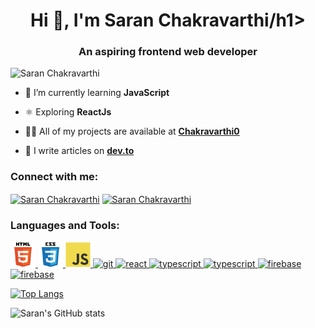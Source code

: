 <h1 align="center">Hi 👋, I'm Saran Chakravarthi/h1>
<h3 align="center">An aspiring frontend web developer</h3>
<p align="left"> <img src="https://komarev.com/ghpvc/?username=Chakravarthi0&label=Profile%20views&color=blueviolet&style=flat-square" alt="Saran Chakravarthi" /> </p>
 
- 🌱 I’m currently learning **JavaScript**
 
- ⚛️ Exploring **ReactJs**
 
- 👨‍💻 All of my projects are available at **[Chakravarthi0](https://github.com/Chakravarthi0)**
 
- 📝 I write articles on **[dev.to](https://dev.to/saran_chakravarthi)**

<p align="left">
<h3 align="left">Connect with me:</h3>
<a href="https://twitter.com/SaranChakravar3" target="blank"><img align="center" src="https://raw.githubusercontent.com/rahuldkjain/github-profile-readme-generator/master/src/images/icons/Social/twitter.svg" alt="Saran Chakravarthi" height="30" width="40" /></a>
<a href="https://www.linkedin.com/in/saran-chakravarthi/" target="blank"><img align="center" src="https://raw.githubusercontent.com/rahuldkjain/github-profile-readme-generator/master/src/images/icons/Social/linked-in-alt.svg" alt="Saran Chakravarthi" height="30" width="40" /></a>
</p>
<h3 align="left">Languages and Tools:</h3>
<p align="left">
 <a href="https://www.w3.org/html/" target="_blank"> <img src="https://raw.githubusercontent.com/devicons/devicon/master/icons/html5/html5-original-wordmark.svg" alt="html5" width="40" height="40"/> </a>
  <a href="https://www.w3schools.com/css/" target="_blank"> <img src="https://raw.githubusercontent.com/devicons/devicon/master/icons/css3/css3-original-wordmark.svg" alt="css3" width="40" height="40"/> </a> 
  <a href="https://getbootstrap.com" target="_blank">
  <a href="https://developer.mozilla.org/en-US/docs/Web/JavaScript" target="_blank"> <img src="https://raw.githubusercontent.com/devicons/devicon/master/icons/javascript/javascript-original.svg" alt="javascript" width="40" height="40"/> </a> <a href="https://www.php.net" target="_blank"> </a> 
  <a href="https://git-scm.com/" target="_blank"> <img src="https://www.vectorlogo.zone/logos/git-scm/git-scm-icon.svg" alt="git" width="40" height="40"/> </a> 
  <a href="https://reactjs.org/docs/getting-started.html" target="_blank"> <img src="https://maheshdeshmukh.netlify.app/img/react.svg" alt="react" width="40" height="40"/> </a>  <a href="https://www.typescriptlang.org/" target="_blank"> <img src="https://cdn.worldvectorlogo.com/logos/typescript.svg" alt="typescript" width="40" height="40"/> </a> 
  <a href="https://redux-toolkit.js.org/" target="_blank"> <img src="https://d33wubrfki0l68.cloudfront.net/0834d0215db51e91525a25acf97433051f280f2f/c30f5/img/redux.svg" alt="typescript" width="40" height="40"/> </a>
  <a href="https://firebase.google.com/" target="_blank"> <img src="https://www.vectorlogo.zone/logos/firebase/firebase-icon.svg" alt="firebase" width="40" height="40"/> </a>
     <a href="https://tailwindcss.com/" target="_blank"> <img src="https://upload.wikimedia.org/wikipedia/commons/thumb/d/d5/Tailwind_CSS_Logo.svg/900px-Tailwind_CSS_Logo.svg.png?20211001194333" alt="firebase" width="40" height="40"/> </a>
</p>
 
[![Top Langs](https://github-readme-stats.vercel.app/api/top-langs/?username=Chakravarthi0&layout=compact&theme=radical)](https://github.com/anuraghazra/github-readme-stats)
 
  
![Saran's GitHub stats](https://github-readme-stats.vercel.app/api?username=Chakravarthi0&show_icons=true&theme=radical&hide=issues&count_private=true)



